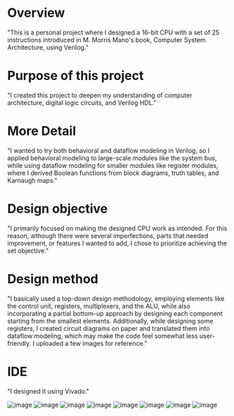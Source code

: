 # Overview

"This is a personal project where I designed a 16-bit CPU with a set of 25 instructions introduced in M. Morris Mano's book, Computer System Architecture, using Verilog."

# Purpose of this project

"I created this project to deepen my understanding of computer architecture, digital logic circuits, and Verilog HDL."

# More Detail

"I wanted to try both behavioral and dataflow modeling in Verilog, so I applied behavioral modeling to large-scale modules like the system bus, while using dataflow modeling for smaller modules like register modules, where I derived Boolean functions from block diagrams, truth tables, and Karnaugh maps."

# Design objective

"I primarily focused on making the designed CPU work as intended. For this reason, although there were several imperfections, parts that needed improvement, or features I wanted to add, I chose to prioritize achieving the set objective."

# Design method

"I basically used a top-down design methodology, employing elements like the control unit, registers, multiplexers, and the ALU, while also incorporating a partial bottom-up approach by designing each component starting from the smallest elements. Additionally, while designing some registers, I created circuit diagrams on paper and translated them into dataflow modeling, which may make the code feel somewhat less user-friendly. I uploaded a few images for reference."


# IDE

"I designed it using Vivado."

![image](https://github.com/user-attachments/assets/9e215836-5c9f-437c-8018-1a8512cbc998)
![image](https://github.com/user-attachments/assets/67ecfc8e-5302-42a7-82e1-e455645d9181)
![image](https://github.com/user-attachments/assets/3f6b2aa5-0f60-4047-a21e-856ff3d798b5)
![image](https://github.com/user-attachments/assets/cb1f698b-ab95-40f0-9f07-9c976d7c2eb6)
![image](https://github.com/user-attachments/assets/71e3676e-26ee-492f-8cad-0f7f07f0879e)
![image](https://github.com/user-attachments/assets/caf9af9f-6c03-4613-bca5-4a1aee9c6a33)
![image](https://github.com/user-attachments/assets/e3cc9eda-d900-49b7-b3af-7768ae08a0bd)
![image](https://github.com/user-attachments/assets/ba5b841c-bdab-4af5-a232-2ec2e6d867e7)



